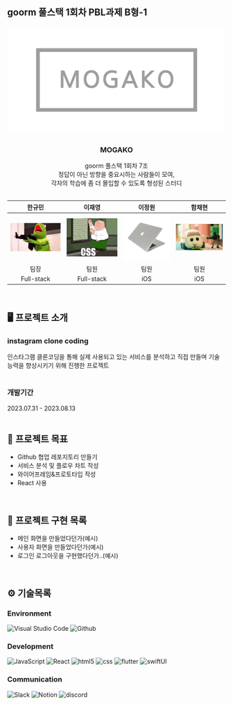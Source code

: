 ## goorm 풀스택 1회차 PBL과제 B형-1
<div align="center">
<img width="500" alt="image" src="readme/mogako_logo.png">

### MOGAKO
goorm 풀스택 1회차 7조<br>
정답이 아닌 방향을 중요시하는 사람들이 모여,<br>
각자의 학습에 좀 더 몰입할 수 있도록 형성된 스터디<br><br>

한규민 | 이재영 | 이정원 | 함채현
| :-: | :-: | :-: | :-: |
<img width="300" alt="image" src="readme/mogako_1.png"> | <img width="300" alt="image" src="readme/mogako_2.gif"> | <img width="300" alt="image" src="readme/mogako_4.png"> | <img width="300" alt="image" src="readme/mogako_3.gif">
팀장 | 팀원 | 팀원 | 팀원
Full-stack | Full-stack | iOS | iOS
<!--사진 수정 필요함, 세부 스택 다시 적어야함(규민님, 재영님)-->

<br>
<div align="left">
  
## 🖥️ 프로젝트 소개
### instagram clone coding
인스타그램 클론코딩을 통해 실제 사용되고 있는 서비스를 분석하고 직접 만들며 기술 능력을 향상시키기 위해 진행한 프로젝트
<br><br>

### 개발기간
2023.07.31 - 2023.08.13
<br><br>

## 📌 프로젝트 목표
- Github 협업 레포지토리 만들기
- 서비스 분석 및 플로우 차트 작성
- 와이어프레임&프로토타입 작성
- React 사용
<br>


## 📝 프로젝트 구현 목록
<!--구현 후 추가할것-->
- 메인 화면을 만들었다던가(예시)
- 사용자 화면을 만들었다던가(예시)
- 로그인 로그아웃을 구현했다던가..(예시)
<br>

## ⚙️ 기술목록
<!--기술목록 수정필요, 실제 사용된 스택 추후 추가 및 삭제-->
### Environment
![Visual Studio Code](https://img.shields.io/badge/Visual%20Studio%20Code-007ACC?style=for-the-badge&logo=Visual%20Studio%20Code&logoColor=white)
![Github](https://img.shields.io/badge/GitHub-181717?style=for-the-badge&logo=GitHub&logoColor=white)             

### Development
![JavaScript](https://img.shields.io/badge/JavaScript-F7DF1E?style=for-the-badge&logo=Javascript&logoColor=white)
![React](https://img.shields.io/badge/React-20232A?style=for-the-badge&logo=react&logoColor=61DAFB)
![html5](https://img.shields.io/badge/html5-E34F26?style=for-the-badge&logo=html5&logoColor=white)
![css](https://img.shields.io/badge/css-1572B6?style=for-the-badge&logo=css3&logoColor=white)
![flutter](https://img.shields.io/badge/flutter-02569B?style=for-the-badge&logo=flutter&logoColor=white)
![swiftUI](https://img.shields.io/badge/swiftui-F05138?style=for-the-badge&logo=swift&logoColor=white)

### Communication
![Slack](https://img.shields.io/badge/Slack-4A154B?style=for-the-badge&logo=Slack&logoColor=white)
![Notion](https://img.shields.io/badge/Notion-000000?style=for-the-badge&logo=Notion&logoColor=white)
![discord](https://img.shields.io/badge/discord-5865F2?style=for-the-badge&logo=Discord&logoColor=white)



